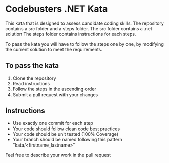 # Codebusters .NET Kata

This kata that is designed to assess candidate coding skills.
The repository contains a src folder and a steps folder.
The src folder contains a .net solution
The steps folder contains instructions for each steps.

To pass the kata you will have to follow the steps one by one, by modifying the current solution to meet the requirements.

## To pass the kata
1. Clone the repository
2. Read instructions
3. Follow the steps in the ascending order
4. Submit a pull request with your changes


## Instructions
* Use exactly one commit for each step 
* Your code should follow clean code best practices
* Your code should be unit tested (100% Coverage)
* Your branch should be named following this pattern "kata/<firstname_lastname>"

Feel free to describe your work in the pull request

